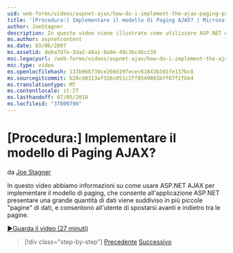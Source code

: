 ```yaml
---
uid: web-forms/videos/aspnet-ajax/how-do-i-implement-the-ajax-paging-pattern
title: '[Procedura:] Implementare il modello di Paging AJAX? | Microsoft Docs'
author: JoeStagner
description: In questo video viene illustrato come utilizzare ASP.NET AJAX per implementare il modello di paging, che consente all'applicazione ASP.NET presentare una grande quantità di dati come bein...
ms.author: aspnetcontent
ms.date: 03/06/2007
ms.assetid: deba7d7e-3da2-48a1-8a9e-49c36c4bcc39
msc.legacyurl: /web-forms/videos/aspnet-ajax/how-do-i-implement-the-ajax-paging-pattern
msc.type: video
ms.openlocfilehash: 133b96b739ce266d197ecec61643b3d1fe137bc8
ms.sourcegitcommit: b28cd0313af316c051c2ff8549865bff67f2fbb4
ms.translationtype: MT
ms.contentlocale: it-IT
ms.lasthandoff: 07/05/2018
ms.locfileid: "37809790"
---
```

<a name="how-do-i-implement-the-ajax-paging-pattern"></a>[Procedura:] Implementare il modello di Paging AJAX?
====================
da [Joe Stagner](https://github.com/JoeStagner)

In questo video abbiamo informazioni su come usare ASP.NET AJAX per implementare il modello di paging, che consente all'applicazione ASP.NET presentare una grande quantità di dati viene suddiviso in più piccole "pagine" di dati, e consentono all'utente di spostarsi avanti e indietro tra le pagine.

[&#9654;Guarda il video (27 minuti)](https://channel9.msdn.com/Blogs/ASP-NET-Site-Videos/how-do-i-implement-the-ajax-paging-pattern)

> [!div class="step-by-step"]
> [Precedente](how-do-i-implement-the-predictive-fetch-pattern-for-ajax.md)
> [Successivo](how-do-i-implement-the-ajax-incremental-page-display-pattern.md)
